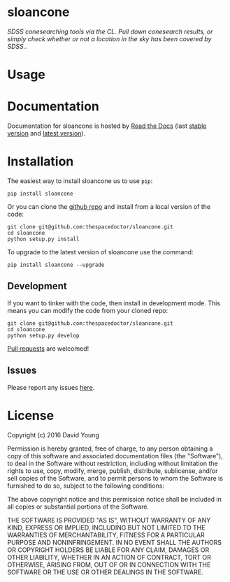 sloancone
=========

*SDSS conesearching tools via the CL. Pull down conesearch results, or
simply check whether or not a location in the sky has been covered by
SDSS.*.

Usage
=====

Documentation
=============

Documentation for sloancone is hosted by [Read the
Docs](http://sloancone.readthedocs.org/en/stable/) (last [stable
version](http://sloancone.readthedocs.org/en/stable/) and [latest
version](http://sloancone.readthedocs.org/en/latest/)).

Installation
============

The easiest way to install sloancone us to use `pip`:

    pip install sloancone

Or you can clone the [github
repo](https://github.com/thespacedoctor/sloancone) and install from a
local version of the code:

    git clone git@github.com:thespacedoctor/sloancone.git
    cd sloancone
    python setup.py install

To upgrade to the latest version of sloancone use the command:

    pip install sloancone --upgrade

Development
-----------

If you want to tinker with the code, then install in development mode.
This means you can modify the code from your cloned repo:

    git clone git@github.com:thespacedoctor/sloancone.git
    cd sloancone
    python setup.py develop

[Pull requests](https://github.com/thespacedoctor/sloancone/pulls) are
welcomed!

Issues
------

Please report any issues
[here](https://github.com/thespacedoctor/sloancone/issues).

License
=======

Copyright (c) 2016 David Young

Permission is hereby granted, free of charge, to any person obtaining a
copy of this software and associated documentation files (the
"Software"), to deal in the Software without restriction, including
without limitation the rights to use, copy, modify, merge, publish,
distribute, sublicense, and/or sell copies of the Software, and to
permit persons to whom the Software is furnished to do so, subject to
the following conditions:

The above copyright notice and this permission notice shall be included
in all copies or substantial portions of the Software.

THE SOFTWARE IS PROVIDED "AS IS", WITHOUT WARRANTY OF ANY KIND, EXPRESS
OR IMPLIED, INCLUDING BUT NOT LIMITED TO THE WARRANTIES OF
MERCHANTABILITY, FITNESS FOR A PARTICULAR PURPOSE AND NONINFRINGEMENT.
IN NO EVENT SHALL THE AUTHORS OR COPYRIGHT HOLDERS BE LIABLE FOR ANY
CLAIM, DAMAGES OR OTHER LIABILITY, WHETHER IN AN ACTION OF CONTRACT,
TORT OR OTHERWISE, ARISING FROM, OUT OF OR IN CONNECTION WITH THE
SOFTWARE OR THE USE OR OTHER DEALINGS IN THE SOFTWARE.
